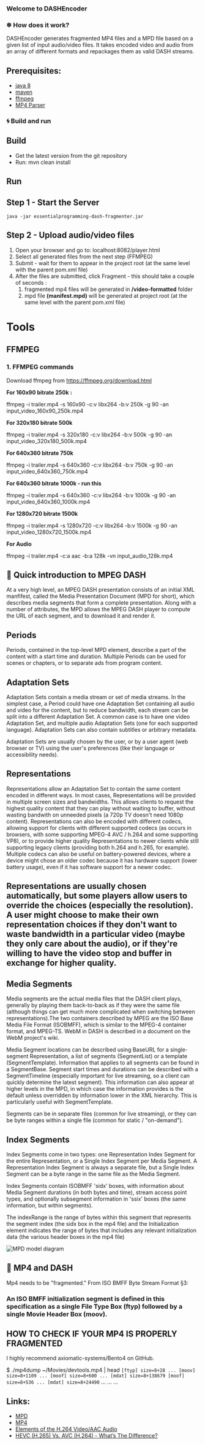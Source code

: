 ### Welcome to DASHEncoder

### ❄ How does it work?
DASHEncoder generates fragmented MP4 files and a MPD file based on a given list of input audio/video files.
It takes encoded video and audio from an array of different formats and repackages them as valid DASH streams.

Prerequisites:
---------------

* [java 8](http://www.oracle.com/technetwork/java/javase/downloads/index.html)
* [maven](https://maven.apache.org/)
* [ffmpeg](https://www.ffmpeg.org/download.html)
* [MP4 Parser](https://github.com/sannies/mp4parser/)

### 🌀 Build and run
Build
---------------
* Get the latest version from the git repository
* Run: mvn clean install

Run
---------------
Step 1 - Start the Server
---------------
 `java -jar essentialprogramming-dash-fragmenter.jar`
 
Step 2 - Upload audio/video files
---------------
 1. Open your browser and go to: localhost:8082/player.html 
 2. Select all generated files from the next step (FFMPEG)
 3. Submit - wait for them to appear in the project root (at the same level with the parent pom.xml file)  
 4. After the files are submitted, click Fragment - this should take a couple of seconds :  
    1. fragmented mp4 files will be generated in **/video-formatted** folder
    2. mpd file **(manifest.mpd)** will be generated at project root (at the same level with the parent pom.xml file)
    
# Tools

## FFMPEG    

### 1. FFMPEG commands

Download ffmpeg from https://ffmpeg.org/download.html

**For 160x90 bitrate 250k** **:**  

ffmpeg -i trailer.mp4 -s 160x90 -c:v libx264 -b:v 250k -g 90 -an input_video_160x90_250k.mp4

**For 320x180 bitrate 500k**

ffmpeg -i trailer.mp4 -s 320x180 -c:v libx264 -b:v 500k -g 90 -an input_video_320x180_500k.mp4

**For 640x360 bitrate 750k**

ffmpeg -i trailer.mp4 -s 640x360 -c:v libx264 -b:v 750k -g 90 -an input_video_640x360_750k.mp4

**For 640x360 bitrate 1000k - run this**

ffmpeg -i trailer.mp4 -s 640x360 -c:v libx264 -b:v 1000k -g 90 -an input_video_640x360_1000k.mp4

**For 1280x720 bitrate 1500k** 

ffmpeg -i trailer.mp4 -s 1280x720 -c:v libx264 -b:v 1500k -g 90 -an input_video_1280x720_1500k.mp4

**For Audio**

ffmpeg -i trailer.mp4 -c:a aac -b:a 128k -vn input_audio_128k.mp4


## 💎 Quick introduction to MPEG DASH

At a very high level, an MPEG DASH presentation consists of an initial XML manfifest, called the Media Presentation Document (MPD for short), which describes media segments that form a complete presentation. Along with a number of attributes, the MPD allows the MPEG DASH player to compute the URL of each segment, and to download it and render it.

##  Periods
Periods, contained in the top-level MPD element, describe a part of the content with a start time and duration. Multiple Periods can be used for scenes or chapters, or to separate ads from program content.

## Adaptation Sets
Adaptation Sets contain a media stream or set of media streams. In the simplest case, a Period could have one Adaptation Set containing all audio and video for the content, but to reduce bandwidth, each stream can be split into a different Adaptation Set. A common case is to have one video Adaptation Set, and multiple audio Adaptation Sets (one for each supported language). Adaptation Sets can also contain subtitles or arbitrary metadata.

Adaptation Sets are usually chosen by the user, or by a user agent (web browser or TV) using the user's preferences (like their language or accessibility needs).

## Representations
Representations allow an Adaptation Set to contain the same content encoded in different ways. In most cases, Representations will be provided in multiple screen sizes and bandwidths. This allows clients to request the highest quality content that they can play without waiting to buffer, without wasting bandwith on unneeded pixels (a 720p TV doesn't need 1080p content). Representations can also be encoded with different codecs, allowing support for clients with different supported codecs (as occurs in browsers, with some supporting MPEG-4 AVC / h.264 and some supporting VP8), or to provide higher quality Representations to newer clients while still supporting legacy clients (providing both h.264 and h.265, for example). Multiple codecs can also be useful on battery-powered devices, where a device might chose an older codec because it has hardware support (lower battery usage), even if it has software support for a newer codec.

## Representations are usually chosen automatically, but some players allow users to override the choices (especially the resolution). A user might choose to make their own representation choices if they don't want to waste bandwidth in a particular video (maybe they only care about the audio), or if they're willing to have the video stop and buffer in exchange for higher quality.


## Media Segments
Media segments are the actual media files that the DASH client plays, generally by playing them back-to-back as if they were the same file (although things can get much more complicated when switching between representations).The two containers described by MPEG are the ISO Base Media File Format (ISOBMFF), which is similar to the MPEG-4 container format, and MPEG-TS. WebM in DASH is described in a document on the WebM project's wiki.

Media Segment locations can be described using BaseURL for a single-segment Representation, a list of segments (SegmentList) or a template (SegmentTemplate). Information that applies to all segments can be found in a SegmentBase. Segment start times and durations can be described with a SegmentTimeline (especially important for live streaming, so a client can quickly determine the latest segment). This information can also appear at higher levels in the MPD, in which case the information provides is the default unless overridden by information lower in the XML hierarchy. This is particularly useful with SegmentTemplate.

Segments can be in separate files (common for live streaming), or they can be byte ranges within a single file (common for static / "on-demand").

## Index Segments
Index Segments come in two types: one Representation Index Segment for the entire Representation, or a Single Index Segment per Media Segment. A Representation Index Segment is always a separate file, but a Single Index Segment can be a byte range in the same file as the Media Segment.

Index Segments contain ISOBMFF 'sidx' boxes, with information about Media Segment durations (in both bytes and time), stream access point types, and optionally subsegment information in 'ssix' boxes (the same information, but within segments).

The indexRange is the range of bytes within this segment that represents the segment index (the sidx box in the mp4 file) and the Initialization element indicates the range of bytes that includes any relevant initialization data (the various header boxes in the mp4 file)

![MPD model diagram](images/mpd_entities.png)


## 💎  MP4 and DASH
 Mp4 needs to be "fragmented." From ISO BMFF Byte Stream Format §3:
  ### An ISO BMFF initialization segment is defined in this specification as a single File Type Box (ftyp) followed by a single Movie Header Box (moov).
  
## HOW TO CHECK IF YOUR MP4 IS PROPERLY FRAGMENTED
 I highly recommend axiomatic-systems/Bento4 on GitHub.

  $ ./mp4dump ~/Movies/devtools.mp4 | head
  `[ftyp] size=8+28
    ...
  [moov] size=8+1109
    ...
  [moof] size=8+600
    ...
  [mdat] size=8+138679
  [moof] size=8+536
    ...
  [mdat] size=8+24490`
    ...
  ...
    ...
    
    
Links:
---------------

* [MPD](https://dashif-documents.azurewebsites.net/DASH-IF-IOP/master/DASH-IF-IOP.html#timing-period)
* [MP4](https://www.sciencedirect.com/science/article/pii/S1742287614000140#tbl2)
* [Elements of the H.264 Video/AAC Audio](https://www.cimarronsystems.com/wp-content/uploads/2017/04/Elements-of-the-H.264-VideoAAC-Audio-MP4-Movie-v2_0.pdf)
* [HEVC (H.265) Vs. AVC (H.264) - What’s The Difference?](https://www.boxcast.com/blog/hevc-h.265-vs.-h.264-avc-whats-the-difference)


